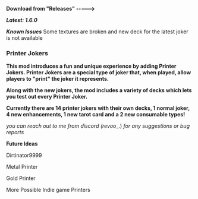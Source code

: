 **Download from "Releases" ----->**

***Latest: 1.6.0***

***Known Issues***
Some textures are broken and new deck for the latest joker is not available


### **Printer Jokers**

**This mod introduces a fun and unique experience by adding Printer Jokers. Printer Jokers are a special type of joker that, when played, allow players to "print" the joker it represents.**

**Along with the new jokers, the mod includes a variety of decks which lets you test out every Printer Joker.**


**Currently there are 14 printer jokers with their own decks, 1 normal joker, 4 new enhancements, 1 new tarot card and a 2 new consumable types!**



_you can reach out to me from discord (revoo__.) _for any suggestions or bug reports_


**Future Ideas**

Dirtinator9999

Metal Printer

Gold Printer

More Possible Indie game Printers
